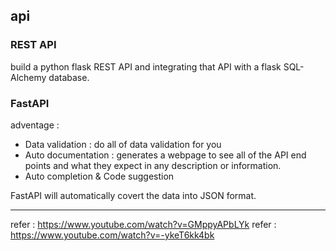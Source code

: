 ## api

### REST API
build a python flask REST API and integrating that API with a flask SQL-Alchemy database.

### FastAPI
adventage :
- Data validation : do all of data validation for you
- Auto documentation : generates a webpage to see all of the API end points and what they expect in any description or information.
- Auto completion & Code suggestion

FastAPI will automatically covert the data into JSON format.

-------------

refer : https://www.youtube.com/watch?v=GMppyAPbLYk
refer : https://www.youtube.com/watch?v=-ykeT6kk4bk
